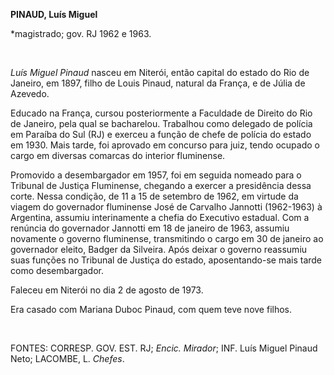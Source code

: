 **PINAUD, Luís Miguel**

\*magistrado; gov. RJ 1962 e 1963.

 

*Luís Miguel Pinaud* nasceu em Niterói, então capital do estado do Rio
de Janeiro, em 1897, filho de Louis Pinaud, natural da França, e de
Júlia de Azevedo.

Educado na França, cursou posteriormente a Faculdade de Direito do Rio
de Janeiro, pela qual se bacharelou. Trabalhou como delegado de polícia
em Paraíba do Sul (RJ) e exerceu a função de chefe de polícia do estado
em 1930. Mais tarde, foi aprovado em concurso para juiz, tendo ocupado o
cargo em diversas comarcas do interior fluminense.

Promovido a desembargador em 1957, foi em seguida nomeado para o
Tribunal de Justiça Fluminense, chegando a exercer a presidência dessa
corte. Nessa condição, de 11 a 15 de setembro de 1962, em virtude da
viagem do governador fluminense José de Carvalho Jannotti (1962-1963) à
Argentina, assumiu interinamente a chefia do Executivo estadual. Com a
renúncia do governador Jannotti em 18 de janeiro de 1963, assumiu
novamente o governo fluminense, transmitindo o cargo em 30 de janeiro ao
governador eleito, Badger da Silveira. Após deixar o governo reassumiu
suas funções no Tribunal de Justiça do estado, aposentando-se mais tarde
como desembargador.

Faleceu em Niterói no dia 2 de agosto de 1973.

Era casado com Mariana Duboc Pinaud, com quem teve nove filhos.

 

FONTES: CORRESP. GOV. EST. RJ; *Encic. Mirador*; INF. Luís Miguel Pinaud
Neto; LACOMBE, L. *Chefes*.

 
